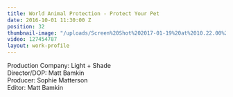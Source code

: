 ```yaml
---
title: World Animal Protection - Protect Your Pet
date: 2016-10-01 11:30:00 Z
position: 32
thumbnail-image: "/uploads/Screen%20Shot%202017-01-19%20at%2010.22.00%20am-242833.png"
video: 127454787
layout: work-profile
---
```


Production Company: Light + Shade<br>
Director/DOP: Matt Bamkin<br>
Producer: Sophie Matterson<br>
Editor: Matt Bamkin<br>